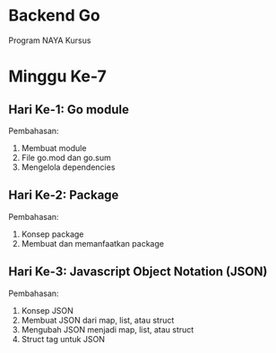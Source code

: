 # Backend Go
Program NAYA Kursus

# Minggu Ke-7
## Hari Ke-1: Go module
Pembahasan:
1. Membuat module
2. File go.mod dan go.sum
3. Mengelola dependencies

## Hari Ke-2: Package
Pembahasan:
1. Konsep package
2. Membuat dan memanfaatkan package

## Hari Ke-3: Javascript Object Notation (JSON)
Pembahasan:
1. Konsep JSON
2. Membuat JSON dari map, list, atau struct
3. Mengubah JSON menjadi map, list, atau struct
4. Struct tag untuk JSON
